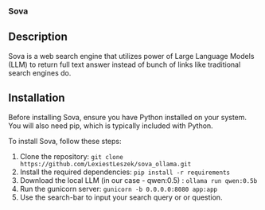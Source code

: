 ### Sova

## Description

Sova is a web search engine that utilizes power of Large Language Models (LLM) to return full text answer instead of bunch of links like traditional search engines do.

## Installation

Before installing Sova, ensure you have Python installed on your system. You will also need pip, which is typically included with Python.

To install Sova, follow these steps:

1. Clone the repository: `git clone https://github.com/LexiestLeszek/sova_ollama.git`
2. Install the required dependencies: `pip install -r requirements`
3. Download the local LLM (in our case - qwen:0.5) : `ollama run qwen:0.5b`
4. Run the gunicorn server: `gunicorn -b 0.0.0.0:8080 app:app`
5. Use the search-bar to input your search query or or question.

